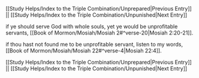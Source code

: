 [[Study Helps/Index to the Triple Combination/Unprepared|Previous Entry]]  ||  [[Study Helps/Index to the Triple Combination/Unpunished|Next Entry]]

 if ye should serve God with whole souls, yet ye would be unprofitable servants, [[Book of Mormon/Mosiah/Mosiah 2#^verse-20|Mosiah 2:20-21]].

 if thou hast not found me to be unprofitable servant, listen to my words, [[Book of Mormon/Mosiah/Mosiah 22#^verse-4|Mosiah 22:4]].

[[Study Helps/Index to the Triple Combination/Unprepared|Previous Entry]]  ||  [[Study Helps/Index to the Triple Combination/Unpunished|Next Entry]]